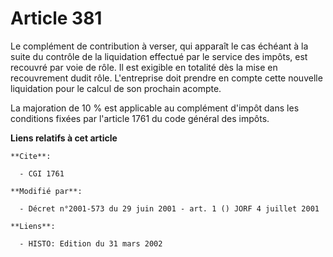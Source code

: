 # Article 381

Le complément de contribution à verser, qui apparaît le cas échéant à la suite du contrôle de la liquidation effectué par le
service des impôts, est recouvré par voie de rôle. Il est exigible en totalité dès la mise en recouvrement dudit rôle.
L'entreprise doit prendre en compte cette nouvelle liquidation pour le calcul de son prochain acompte.

La majoration de 10 % est applicable au complément d'impôt dans les conditions fixées par l'article 1761 du code général des
impôts.

**Liens relatifs à cet article**

	**Cite**:

	  - CGI 1761

	**Modifié par**:

	  - Décret n°2001-573 du 29 juin 2001 - art. 1 () JORF 4 juillet 2001

	**Liens**:

	  - HISTO: Edition du 31 mars 2002
